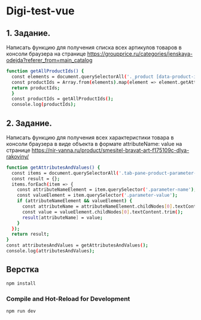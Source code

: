 # Digi-test-vue

## 1. Задание.

Написать функцию для получения списка всех артикулов товаров в консоли браузера на странице https://groupprice.ru/categories/jenskaya-odejda?referer_from=main_catalog

```sh
function getAllProductIds() {
  const elements = document.querySelectorAll('._product [data-product-id]');
  const productIds = Array.from(elements).map(element => element.getAttribute('data-product-id'));
  return productIds;
  }
  const productIds = getAllProductIds();
  console.log(productIds);
```

## 2. Задание.

Написать функцию для получения всех характеристики товара в консоли браузера в виде объекта в формате attributeName: value на странице https://nir-vanna.ru/product/smesitel-bravat-art-f175109c-dlya-rakoviny/

```sh
function getAttributesAndValues() {
  const items = document.querySelectorAll('.tab-pane-product-parameter-item');
  const result = {};
  items.forEach(item => {
    const attributeNameElement = item.querySelector('.parameter-name');
    const valueElement = item.querySelector('.parameter-value');
    if (attributeNameElement && valueElement) {
      const attributeName = attributeNameElement.childNodes[0].textContent.trim();
      const value = valueElement.childNodes[0].textContent.trim();
      result[attributeName] = value;
    }
  });
  return result;
}
const attributesAndValues = getAttributesAndValues();
console.log(attributesAndValues);
```

## Верстка

```sh
npm install
```

### Compile and Hot-Reload for Development

```sh
npm run dev
```
